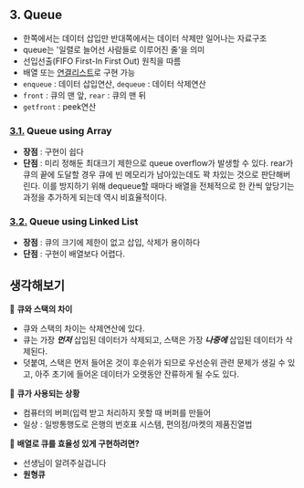 ## 3. Queue
- 한쪽에서는 데이터 삽입만 반대쪽에서는 데이터 삭제만 일어나는 자료구조
- queue는 '일렬로 늘어선 사람들로 이루어진 줄'을 의미
- 선입선출(FIFO First-In First Out) 원칙을 따름
- 배열 또는 [연결리스트](./../1_linked_list)로 구현 가능
- `enqueue` : 데이터 삽입연산, `dequeue` : 데이터 삭제연산
- `front` : 큐의 맨 앞, `rear` : 큐의 맨 뒤
- `getfront` : peek연산

### [3.1.](./1_queue_using_array) **Queue using Array**
- **장점** : 구현이 쉽다
- **단점** : 미리 정해둔 최대크기 제한으로 queue overflow가 발생할 수 있다. rear가 큐의 끝에 도달할 경우 큐에 빈 메모리가 남아있는데도 꽉 차있는 것으로 판단해버린다. 이를 방지하기 위해 dequeue할 때마다 배열을 전체적으로 한 칸씩 앞당기는 과정을 추가하게 되는데 역시 비효율적이다.

### [3.2.](./2_queue_using_linked_list) **Queue using Linked List**
- **장점** : 큐의 크기에 제한이 없고 삽입, 삭제가 용이하다
- **단점** : 구현이 배열보다 어렵다.

## 생각해보기
:speech_balloon: **큐와 스택의 차이**
- 큐와 스택의 차이는 삭제연산에 있다.
- 큐는 가장 ***먼저*** 삽입된 데이터가 삭제되고, 스택은 가장 ***나중에*** 삽입된 데이터가 삭제된다. 
- 덧붙여, 스택은 먼저 들어온 것이 후순위가 되므로 우선순위 관련 문제가 생길 수 있고, 아주 초기에 들어온 데이터가 오랫동안 잔류하게 될 수도 있다.

:speech_balloon: **큐가 사용되는 상황**
- 컴퓨터의 버퍼(입력 받고 처리하지 못할 때 버퍼를 만들어
- 일상 : 일방통행도로 은행의 번호표 시스템, 편의점/마켓의 제품진열법

:speech_balloon: **배열로 큐를 효율성 있게 구현하려면?**
- 선생님이 알려주실겁니다
- **원형큐**
